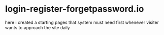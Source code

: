 # login-register-forgetpassword.io
here i created a starting pages that system must need first whenever visiter wants to approach the site daily 
